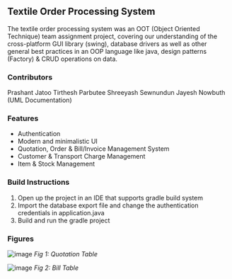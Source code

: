 ## Textile Order Processing System
The textile order processing system was an OOT (Object Oriented Technique) team assignment project, covering our understanding of the cross-platform GUI library (swing), database drivers as well as other general best practices in an OOP language like java, design patterns (Factory) & CRUD operations on data.

### Contributors
Prashant Jatoo
Tirthesh Parbutee
Shreeyash Sewnundun
Jayesh Nowbuth (UML Documentation)

### Features 
- Authentication
- Modern and minimalistic UI 
- Quotation, Order & Bill/Invoice Management System
- Customer & Transport Charge Management
- Item & Stock Management

### Build Instructions
1) Open up the project in an IDE that supports gradle build system
2) Import the database export file and change the authentication credentials in application.java
3) Build and run the gradle project

### Figures
![image](https://github.com/user-attachments/assets/11b04252-172d-45a1-ada9-d1a8f5426ec5)
        *Fig 1: Quotation Table*

![image](https://github.com/user-attachments/assets/d800d28f-fc42-4cf3-80cc-8468adccf844)
        *Fig 2: Bill Table*
